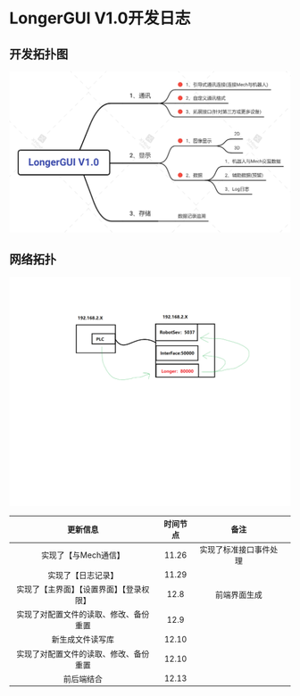 # LongerGUI V1.0开发日志



## 开发拓扑图

![LongerGUI V1.0](.\resource\image\readme\LongerGUIV1.0.png)



## 网络拓扑

![NetworkTopology](.\resource\image\readme\NetworkTopology.png)

|      更新信息      | 时间节点 |          备注          |      |
| :----------------: | :------: | :--------------------: | ---- |
| 实现了【与Mech通信】 |  11.26   | 实现了标准接口事件处理 |      |
| 实现了【日志记录】    |   11.29       |                        |      |
| 实现了【主界面】【设置界面】【登录权限】 |   12.8       |   前端界面生成                     |      |
|  实现了对配置文件的读取、修改、备份重置   |   12.9      |                        |      |
|  新生成文件读写库   |   12.10       |                        |      |
|  实现了对配置文件的读取、修改、备份重置   |   12.10       |                        |      |
|  前后端结合   |   12.13       |                        |      | 




